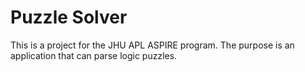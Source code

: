 # Puzzle Solver

This is a project for the JHU APL ASPIRE program. The purpose is an application that can parse logic puzzles. 
